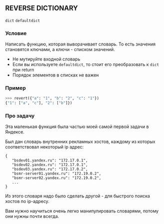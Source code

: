 ## REVERSE DICTIONARY

`dict` `defaultdict`

### Условие

Написать функцию, которая выворачивает словарь. То есть значения становятся ключами, а ключи - списком значений.

* Не мутируйте входной словарь
* Если вы используете `defaultdict`, то стоит его преобразовать к `dict` при return
* Порядок элементов в списках не важен

### Пример

```python
>>> revert({"a": "1", "b": "2", "c": "1"})
{"1": ["a", "c"], "2": ["b"]})
```

### Про задачу

Эта маленькая функция была частью моей самой первой задачи в Яндексе.

Был дан словарь внутренних рекламных хостов, каждому из которых соответствовал некоторый ip адрес:

```
{
   "bsdev01.yandex.ru": "172.17.0.1",
   "bsdev02.yandex.ru": "172.17.0.1",
   "bsdev03.yandex.ru": "172.17.0.2",
   "bsmr-server01.yandex.ru": "172.19.0.2",
   "bsmr-server02.yandex.ru": "172.19.0.2",
   ...
}
```

Из этого словаря надо было сделать другой - для быстрого поиска хостов по ip-адресу.

Вам нужно научиться очень легко манипулировать словарями, потому они нужны почти всегда.
